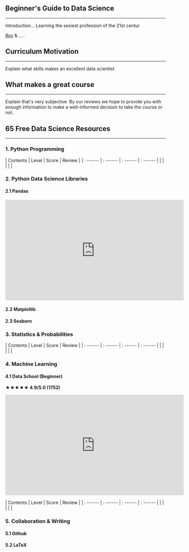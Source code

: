 ## Beginner's Guide to Data Science
--- 

Introduction...
Learning the sexiest profession of the 21st centur

*[Roy]()* & *.....*

## Curriculum Motivation
---
Explain what skills makes an excellent data scientist

## What makes a great course
---
Explain that's very subjective. By our reviews we hope to provide you with enough information to make a well-informed decision to take the course or not.

## 65 Free Data Science Resources
--- 

### 1. Python Programming

| Contents | Level | Score | Review |
| : ------ | : ------ | : ------ | : ------ | 
| | | | |


### 2. Python Data Science Libraries
#### 2.1 Pandas

<iframe width="560" height="315" src="https://www.youtube-nocookie.com/embed/3ZWuPVWq7p4?rel=0" frameborder="0" gesture="media" allow="encrypted-media" allowfullscreen></iframe>

#### 2.2 Matplotlib
#### 2.3 Seaborn

### 3. Statistics & Probabilities

| Contents | Level | Score | Review |
| : ------ | : ------ | : ------ | : ------ | 
| | | | |

### 4. Machine Learning

#### 4.1 Data School (Beginner)
**★★★★★ 4.9/5.0 (1752)**
<iframe width="560" height="315" src="https://www.youtube.com/embed/elojMnjn4kk?rel=0" frameborder="0" gesture="media" allow="encrypted-media" allowfullscreen></iframe>


| Contents | Level | Score | Review |
| : ------ | : ------ | : ------ | : ------ | 
| | | | |

### 5. Collaboration & Writing
#### 5.1 Github
#### 5.2 LaTeX


